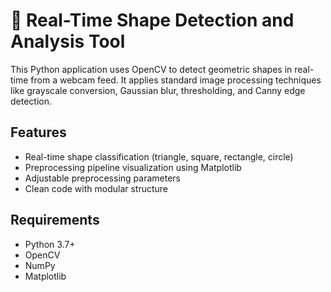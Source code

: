 # 🧠 Real-Time Shape Detection and Analysis Tool

This Python application uses OpenCV to detect geometric shapes in real-time from a webcam feed. It applies standard image processing techniques like grayscale conversion, Gaussian blur, thresholding, and Canny edge detection.

## Features
- Real-time shape classification (triangle, square, rectangle, circle)
- Preprocessing pipeline visualization using Matplotlib
- Adjustable preprocessing parameters
- Clean code with modular structure

## Requirements
- Python 3.7+
- OpenCV
- NumPy
- Matplotlib
